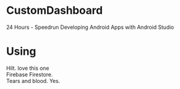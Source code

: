 # CustomDashboard
24 Hours - Speedrun Developing Android Apps with Android Studio

# Using
Hilt. love this one  
Firebase Firestore.  
Tears and blood. Yes.
